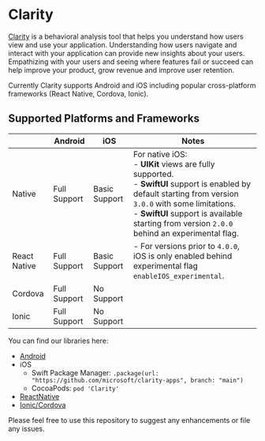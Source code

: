 # Clarity

[Clarity](https://clarity.microsoft.com/) is a behavioral analysis tool that helps you understand how users view and use your application. Understanding how users navigate and interact with your application can provide new insights about your users. Empathizing with your users and seeing where features fail or succeed can help improve your product, grow revenue and improve user retention.

Currently Clarity supports Android and iOS including popular cross-platform frameworks (React Native, Cordova, Ionic).

## Supported Platforms and Frameworks

|           | Android | iOS | Notes |
|-----------|---------|-----|-------|
| Native | Full Support | Basic Support | For native iOS: <br> - **UIKit** views are fully supported. <br> - **SwiftUI** support is enabled by default starting from version `3.0.0` with some limitations. <br> - **SwiftUI** support is available starting from version `2.0.0` behind an experimental flag. |
| React Native | Full Support | Basic Support | - For versions prior to `4.0.0`, iOS is only enabled behind experimental flag `enableIOS_experimental`. |
| Cordova | Full Support | No Support | |
| Ionic | Full Support | No Support | |

You can find our libraries here:

- [Android](https://central.sonatype.com/artifact/com.microsoft.clarity/clarity/)
- iOS
  - Swift Package Manager: `.package(url: "https://github.com/microsoft/clarity-apps", branch: "main")`
  - CocoaPods: `pod 'Clarity'`
- [ReactNative](https://www.npmjs.com/package/react-native-clarity)
- [Ionic/Cordova](https://www.npmjs.com/package/cordova-clarity)

Please feel free to use this repository to suggest any enhancements or file any issues.
